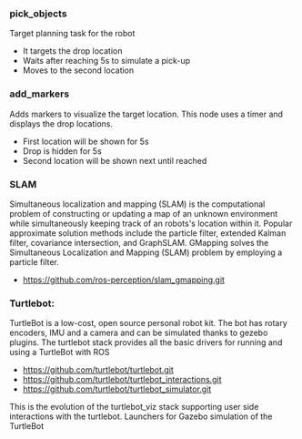 ### pick_objects

Target planning task for the robot

* It targets the drop location
* Waits after reaching 5s to simulate a pick-up
* Moves to the second location

### add_markers

Adds markers to visualize the target location. This node uses a timer and displays the drop locations.

* First location will be shown for 5s
* Drop is hidden for 5s
* Second location will be shown next until reached

### SLAM

Simultaneous localization and mapping (SLAM) is the computational problem of constructing or updating a map of an unknown environment while simultaneously keeping track of an robots's location within it.
Popular approximate solution methods include the particle filter, extended Kalman filter, covariance intersection, and GraphSLAM. GMapping solves the Simultaneous Localization and Mapping (SLAM) problem by employing a particle filter. 

* https://github.com/ros-perception/slam_gmapping.git 

### Turtlebot:

TurtleBot is a low-cost, open source personal robot kit. 
The bot has rotary encoders, IMU and a camera and can be simulated thanks to gezebo plugins.
The turtlebot stack provides all the basic drivers for running and using a TurtleBot with ROS

* https://github.com/turtlebot/turtlebot.git
* https://github.com/turtlebot/turtlebot_interactions.git
* https://github.com/turtlebot/turtlebot_simulator.git

This is the evolution of the turtlebot_viz stack supporting user side interactions with the turtlebot.
Launchers for Gazebo simulation of the TurtleBot
